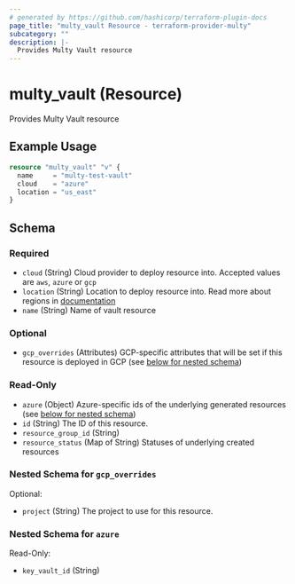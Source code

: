 ```yaml
---
# generated by https://github.com/hashicorp/terraform-plugin-docs
page_title: "multy_vault Resource - terraform-provider-multy"
subcategory: ""
description: |-
  Provides Multy Vault resource
---
```


# multy_vault (Resource)

Provides Multy Vault resource

## Example Usage

```terraform
resource "multy_vault" "v" {
  name     = "multy-test-vault"
  cloud    = "azure"
  location = "us_east"
}
```

<!-- schema generated by tfplugindocs -->
## Schema

### Required

- `cloud` (String) Cloud provider to deploy resource into. Accepted values are `aws`, `azure` or `gcp`
- `location` (String) Location to deploy resource into. Read more about regions in [documentation](https://docs.multy.dev/regions)
- `name` (String) Name of vault resource

### Optional

- `gcp_overrides` (Attributes) GCP-specific attributes that will be set if this resource is deployed in GCP (see [below for nested schema](#nestedatt--gcp_overrides))

### Read-Only

- `azure` (Object) Azure-specific ids of the underlying generated resources (see [below for nested schema](#nestedatt--azure))
- `id` (String) The ID of this resource.
- `resource_group_id` (String)
- `resource_status` (Map of String) Statuses of underlying created resources

<a id="nestedatt--gcp_overrides"></a>
### Nested Schema for `gcp_overrides`

Optional:

- `project` (String) The project to use for this resource.


<a id="nestedatt--azure"></a>
### Nested Schema for `azure`

Read-Only:

- `key_vault_id` (String)


